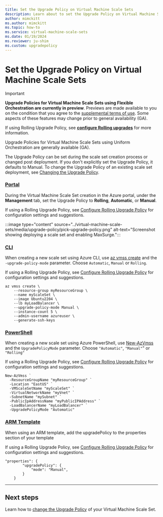 ```yaml
---
title: Set the Upgrade Policy on Virtual Machine Scale Sets
description: Learn about to set the Upgrade Policy on Virtual Machine Scale Sets
author: mimckitt
ms.author: mimckitt
ms.topic: how-to
ms.service: virtual-machine-scale-sets
ms.date: 01/19/2024
ms.reviewer: ju-shim
ms.custom: upgradepolicy
---
```

# Set the Upgrade Policy on Virtual Machine Scale Sets

> [!IMPORTANT]
> **Upgrade Policies for Virtual Machine Scale Sets using Flexible Orchestration are currently in preview**. Previews are made available to you on the condition that you agree to the [supplemental terms of use](https://azure.microsoft.com/support/legal/preview-supplemental-terms/). Some aspects of these features may change prior to general availability (GA).
>
> If using Rolling Upgrade Policy, see **[configure Rolling upgrades](virtual-machine-scale-sets-configure-rolling-upgrades.md)** for more information. 
>
>Upgrade Policies for Virtual Machine Scale Sets using Uniform Orchestration are generally available (GA). 

The Upgrade Policy can be set during the scale set creation process or changed post deployment. If you don't explicitly set the Upgrade Policy, it defaults to Manual. To change the Upgrade Policy of an existing scale set deployment, see [Changing the Upgrade Policy](virtual-machine-scale-sets-change-upgrade-policy.md).

### [Portal](#tab/portal)

During the Virtual Machine Scale Set creation in the Azure portal, under the **Management** tab, set the Upgrade Policy to **Rolling**, **Automatic**, or **Manual**. 

If using a Rolling Upgrade Policy, see [Configure Rolling Upgrade Policy](virtual-machine-scale-sets-configure-rolling-upgrades.md) for configuration settings and suggestions.

:::image type="content" source="../virtual-machine-scale-sets/media/upgrade-policy/pick-upgrade-policy.png" alt-text="Screenshot showing deploying a scale set and enabling MaxSurge.":::

### [CLI](#tab/cli)
When creating a new scale set using Azure CLI, use [az vmss create](/cli/azure/vmss#az-vmss-create) and the `-upgrade-policy-mode` parameter. Choose `Automatic`, `Manual` or `Rolling`. 

If using a Rolling Upgrade Policy, see [Configure Rolling Upgrade Policy](virtual-machine-scale-sets-configure-rolling-upgrades.md) for configuration settings and suggestions.

```azurecli-interactive
az vmss create \
    --resource-group myResourceGroup \
    --name myScaleSet \
    --image Ubuntu2204 \
    --lb myLoadBalancer \
    --upgrade-policy-mode Manual \
    --instance-count 5 \
    --admin-username azureuser \
    --generate-ssh-keys
```

### [PowerShell](#tab/powershell)
When creating a new scale set using Azure PowerShell, use [New-AzVmss](/powershell/module/az.compute/new-azvmss) and the `UpgradePolicyMode` parameter. Choose `"Automatic"`, `"Manual"`" or `"Rolling"` 

If using a Rolling Upgrade Policy, see [Configure Rolling Upgrade Policy](virtual-machine-scale-sets-configure-rolling-upgrades.md) for configuration settings and suggestions.

```azurepowershell-interactive
New-AzVmss `
  -ResourceGroupName "myResourceGroup" `
  -Location "EastUS" `
  -VMScaleSetName "myScaleSet" `
  -VirtualNetworkName "myVnet" `
  -SubnetName "mySubnet" `
  -PublicIpAddressName "myPublicIPAddress" `
  -LoadBalancerName "myLoadBalancer" `
  -UpgradePolicyMode "Automatic"
```

### [ARM Template](#tab/template)
When using an ARM template, add the upgradePolicy to the properties section of your template 

If using a Rolling Upgrade Policy, see [Configure Rolling Upgrade Policy](virtual-machine-scale-sets-configure-rolling-upgrades.md) for configuration settings and suggestions.

```ARM
"properties": {
        "upgradePolicy": {
            "mode": "Manual",
        }
    }
```
---


## Next steps
Learn how to [change the Upgrade Policy](virtual-machine-scale-sets-change-upgrade-policy.md) of your Virtual Machine Scale Set. 